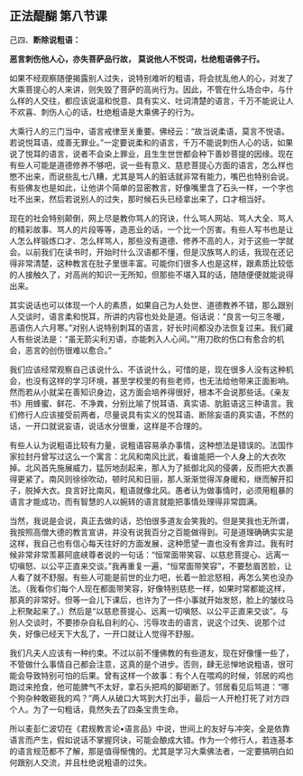 
## 正法醍醐 第八节课

己四、**断除说粗语：**

**恶言刺伤他人心，亦失菩萨品行故，**
**莫说他人不悦词，杜绝粗语佛子行。**

如果不经观察随便揭露别人过失，说特别难听的粗语，将会扰乱他人的心，对发了大乘菩提心的人来讲，则失毁了菩萨的高尚行为。因此，不管在什么场合中，与什么样的人交往，都应该说温和悦意、具有实义、吐词清楚的语言，千万不能说让人不欢喜、刺伤人心的话，杜绝粗语是大乘佛子的行为。

大乘行人的三门当中，语言戒律至关重要。佛经云：“故当说柔语，莫言不悦语。若说悦耳语，成善无罪业。”一定要说柔和的语言，千万不能说刺伤人心的话，如果说了悦耳的语言，说者不会染上罪业，且生生世世都会种下善妙菩提的因缘。现在有些人可能是道德修养不够吧，说一些有意义、慈悲菩提心方面的语言，怎么样也憋不出来，而说些乱七八糟，尤其是骂人的脏话就非常有能力，嘴巴也特别会说。有些佛友也是如此，让他讲个简单的显密教言，好像嘴里含了石头一样，一个字也吐不出来，然后若说别人的过失，那时候石头已经拿出来了，口才相当好。

现在的社会特别颠倒，网上尽是教你骂人的窍诀，什么骂人网站、骂人大全、骂人的精彩故事、骂人的片段等等，造恶业的话，一个比一个厉害。有些人写书也是让人怎么样锻炼口才、怎么样骂人，那些没有道德、修养不高的人，对于这些一学就会。以前我们在读书时，开始时什么汉语都不懂，但是汉族骂人的话，我现在还记得非常清楚，这种教言在肚子里很丰富。可能你们很多人也是这样，跟素质比较低的人接触久了，对高尚的知识一无所知，但那些不堪入耳的话，随随便便就能说得出来。

其实说话也可以体现一个人的素质，如果自己为人处世、道德教养不错，那么跟别人交谈时，语言柔和悦耳，所讲的内容也处处是道。俗话说：“良言一句三冬暖，恶语伤人六月寒。”对别人说特别刺耳的语言，好长时间都没办法恢复过来。我们藏人有些说法是：“虽无箭尖利刃语，亦能刺入人心间。”“用刀砍的伤口有愈合的机会，恶言的创伤很难以愈合。”

我们应该经常观察自己该说什么、不该说什么，可惜的是，现在很多人没有这种机会，也没有这样的学习环境，甚至学校里的有些老师，也无法给他带来正面影响。然而若从小就呆在善知识身边，这方面会培养得很好，根本不会说那些话。《亲友书》用蜂蜜、鲜花、不净粪，分别比喻了悦耳语、真实语、肮脏语这三种语言。我们修行人应该接受前两者，尽量说具有实义的悦耳语、断除妄语的真实语，不然的话，一开口就说妄语，说话水分很重，这样是不合理的。

有些人认为说粗语比较有力量，说粗语容易承办事情，这种想法是错误的。法国作家拉封丹曾写过这么一个寓言：北风和南风比武，看谁能把一个人身上的大衣吹掉。北风首先施展威力，猛厉地刮起来，那人为了抵御北风的侵袭，反而把大衣裹得更紧了。南风则徐徐吹动，顿时风和日丽，那人渐渐觉得浑身暖和，继而解开扣子，脱掉大衣。良言好比南风，粗语就像北风。愚者认为做事情时，必须用粗暴的语言才能成功，而有智慧的人以婉转的语言就能把事情处理得非常圆满。

当然，我说是会说，真正去做的话，恐怕很多道友会笑我的。但是笑我也无所谓，我按照高僧大德的教言宣讲，并没有说我百分之百能做得到。可是道理确确实实是这样，我自己也有信心每天往好的方面发展，这种愿望一直也没有舍弃过。我有时候非常非常羡慕阿底峡尊者说的一句话：“恒常面带笑容、以慈悲菩提心、远离一切嗔怒、以公平正直来交谈。”我再重复一遍，“恒常面带笑容”，不要愁眉苦脸，让人看了就不舒服。有些人可能是前世的业力吧，长着一脸忿怒相，再怎么笑也没办法。（我看你们每个人现在都面带笑容，好像特别慈悲一样，如果时常都能这样，那真的非常好。但等一会儿下课后，也许为了一件小事就开始发怒，脸上的皱纹马上积聚起来了。）然后是“以慈悲菩提心、远离一切嗔怒、以公平正直来交谈”。与别人交谈时，不要掺杂自私自利的心、污辱攻击的语言，说这个过失、说那个过失，好像已经天下大乱了，一开口就让人觉得不舒服。

我们凡夫人应该有一种约束。不过以前不懂佛教的有些道友，现在好像懂一些了，不管做什么事情自己都会注意，这真的是个进步。否则，肆无忌惮地说粗语，很可能会导致特别可怕的后果。曾有这样一个故事：有个人在喂鸡的时候，邻居的鸡也跑过来抢食，他可能脾气不太好，拿石头把鸡的脚砸断了。邻居看见后骂道：“哪个狗杂种敢砸我的鸡？”两人从破口大骂到大打出手，最后一人开枪打死了对方四个人。为了一句粗话，竟然失去了四条宝贵生命。

所以麦彭仁波切在《君规教言论•语言品》中说，世间上的友好与冲突，全是依靠语言而产生，假如说话不掌握窍诀，可能会酿成大错。作为一个修行人，若连基本的语言规范都不了解，那是值得惭愧的。尤其是学习大乘佛法者，一定要搞明白如何跟别人交流，并且杜绝说粗语的过失。
